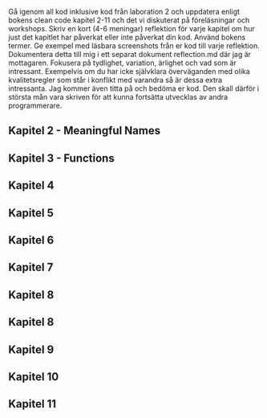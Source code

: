 Gå igenom all kod inklusive kod från laboration 2 och uppdatera enligt bokens clean code
kapitel 2-11 och det vi diskuterat på föreläsningar och workshops. Skriv en kort (4-6
meningar) reflektion för varje kapitel om hur just det kapitlet har påverkat eller inte påverkat
din kod. Använd bokens termer. Ge exempel med läsbara screenshots från er kod till varje
reflektion. Dokumentera detta till mig i ett separat dokument reflection.md där jag är
mottagaren.
Fokusera på tydlighet, variation, ärlighet och vad som är intressant. Exempelvis om du har
icke självklara överväganden med olika kvalitetsregler som står i konflikt med varandra så är
dessa extra intressanta.
Jag kommer även titta på och bedöma er kod. Den skall därför i största mån vara skriven för
att kunna fortsätta utvecklas av andra programmerare.

## Kapitel 2 - Meaningful Names

## Kapitel 3 - Functions

## Kapitel 4

## Kapitel 5

## Kapitel 6

## Kapitel 7

## Kapitel 8 

## Kapitel 8

## Kapitel 9 

## Kapitel 10 

## Kapitel 11